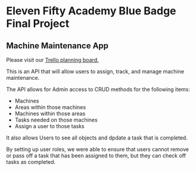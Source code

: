 # Eleven Fifty Academy Blue Badge Final Project

## Machine Maintenance App

Please visit our [Trello planning board.](https://trello.com/b/9VHzjxGe/machine-maintenance "Machine Maintenance on Trello")

This is an API that will allow users to assign, track, and manage machine maintenance.

The API allows for Admin access to CRUD methods for the following items:

* Machines
* Areas within those machines
* Machines within those areas
* Tasks needed on those machines
* Assign a user to those tasks

It also allows Users to see all objects and dpdate a task that is completed. 

By setting up user roles, we were able to ensure that users cannot remove or pass off a task that has been assigned to them, but they can check off tasks as completed.





